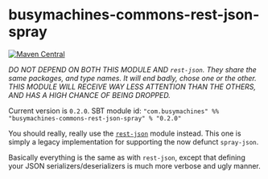 # busymachines-commons-rest-json-spray

[![Maven Central](https://img.shields.io/maven-central/v/com.busymachines/busymachines-commons-json-spray_2.12.svg)](https://maven-badges.herokuapp.com/maven-central/com.busymachines/busymachines-commons-json-spray_2.12)

_*DO NOT DEPEND ON BOTH THIS MODULE AND `rest-json`. They share the same packages, and type names. It will end badly, chose one or the other. THIS MODULE WILL RECEIVE WAY LESS ATTENTION THAN THE OTHERS, AND HAS A HIGH CHANCE OF BEING DROPPED.*_

Current version is `0.2.0`. SBT module id:
`"com.busymachines" %% "busymachines-commons-rest-json-spray" % "0.2.0"`

You should really, really use the [`rest-json`](../rest-json-spray/README.md) module instead. This one is simply a legacy implementation for supporting the now defunct `spray-json`.

Basically everything is the same as with `rest-json`, except that defining your JSON serializers/deserializers is much more verbose and ugly manner.
